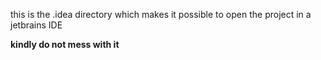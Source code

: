 this is the .idea directory which makes it possible to open the project in a jetbrains IDE

**kindly do not mess with it**
